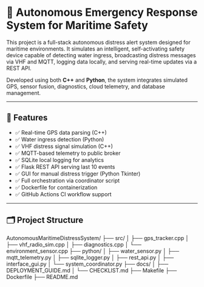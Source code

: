 # 🚢 Autonomous Emergency Response System for Maritime Safety

This project is a full-stack autonomous distress alert system designed for maritime environments. It simulates an intelligent, self-activating safety device capable of detecting water ingress, broadcasting distress messages via VHF and MQTT, logging data locally, and serving real-time updates via a REST API.

Developed using both **C++** and **Python**, the system integrates simulated GPS, sensor fusion, diagnostics, cloud telemetry, and database management.

---

## 🧠 Features

- ✅ Real-time GPS data parsing (C++)
- ✅ Water ingress detection (Python)
- ✅ VHF distress signal simulation (C++)
- ✅ MQTT-based telemetry to public broker
- ✅ SQLite local logging for analytics
- ✅ Flask REST API serving last 10 events
- ✅ GUI for manual distress trigger (Python Tkinter)
- ✅ Full orchestration via coordinator script
- ✅ Dockerfile for containerization
- ✅ GitHub Actions CI workflow support

---

## 🗂 Project Structure

AutonomousMaritimeDistressSystem/
├── src/
│   ├── gps_tracker.cpp
│   ├── vhf_radio_sim.cpp
│   ├── diagnostics.cpp
│   └── environment_sensor.cpp
├── python/
│   ├── water_sensor.py
│   ├── mqtt_telemetry.py
│   ├── sqlite_logger.py
│   ├── rest_api.py
│   ├── interface_gui.py
│   └── system_coordinator.py
├── docs/
│   ├── DEPLOYMENT_GUIDE.md
│   └── CHECKLIST.md
├── Makefile
├── Dockerfile
├── README.md

